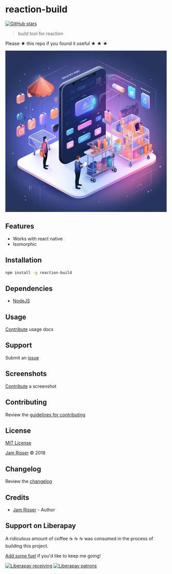 # reaction-build

[![GitHub stars](https://img.shields.io/github/stars/codejamninja/reaction-build.svg?style=social&label=Stars)](https://github.com/codejamninja/reaction-build)

> build tool for reaction

Please ★ this repo if you found it useful ★ ★ ★

![](assets/reaction-build.png)

## Features

* Works with react native
* Isomorphic


## Installation

```sh
npm install -g reaction-build
```


## Dependencies

* [NodeJS](https://nodejs.org)


## Usage

[Contribute](https://github.com/codejamninja/reaction-build/blob/master/CONTRIBUTING.md) usage docs


## Support

Submit an [issue](https://github.com/codejamninja/reaction-build/issues/new)


## Screenshots

[Contribute](https://github.com/codejamninja/reaction-build/blob/master/CONTRIBUTING.md) a screenshot


## Contributing

Review the [guidelines for contributing](https://github.com/codejamninja/reaction-build/blob/master/CONTRIBUTING.md)


## License

[MIT License](https://github.com/codejamninja/reaction-build/blob/master/LICENSE)

[Jam Risser](https://codejam.ninja) © 2018


## Changelog

Review the [changelog](https://github.com/codejamninja/reaction-build/blob/master/CHANGELOG.md)


## Credits

* [Jam Risser](https://codejam.ninja) - Author


## Support on Liberapay

A ridiculous amount of coffee ☕ ☕ ☕ was consumed in the process of building this project.

[Add some fuel](https://liberapay.com/codejamninja/donate) if you'd like to keep me going!

[![Liberapay receiving](https://img.shields.io/liberapay/receives/codejamninja.svg?style=flat-square)](https://liberapay.com/codejamninja/donate)
[![Liberapay patrons](https://img.shields.io/liberapay/patrons/codejamninja.svg?style=flat-square)](https://liberapay.com/codejamninja/donate)
